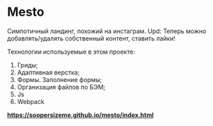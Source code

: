 # **Mesto**

Симпотичный ландинг, похожий на инстаграм.
Upd: Теперь можно добавлять/удалять собственный контент, ставить лайки! 

Технологии используемые в этом проекте:
1. Гриды;
2. Адаптивная верстка;
3. Формы. Заполнение формы;
4. Организация файлов по БЭМ;
5. Js
6. Webpack

**https://soopersizeme.github.io/mesto/index.html**

